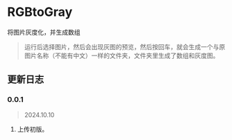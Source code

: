 # RGBtoGray
将图片灰度化，并生成数组
> 运行后选择图片，然后会出现灰图的预览，然后按回车，就会生成一个与原图片名称（不能有中文）一样的文件夹，文件夹里生成了数组和灰度图。

## 更新日志
### 0.0.1
> 2024.10.10

1. 上传初版。